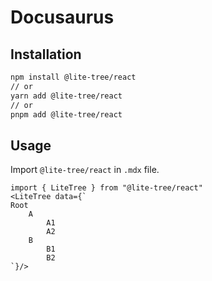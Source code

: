 # Docusaurus

## Installation

```bash
npm install @lite-tree/react
// or
yarn add @lite-tree/react
// or
pnpm add @lite-tree/react

```

## Usage

Import `@lite-tree/react` in `.mdx` file.

```mdx
import { LiteTree } from "@lite-tree/react"
<LiteTree data={`
Root
    A
        A1
        A2
    B
        B1
        B2
`}/>
```